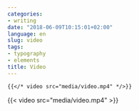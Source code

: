 ```yaml
---
categories:
- writing
date: "2018-06-09T10:15:01+02:00"
language: en
slug: video
tags:
- typography
- elements
title: Video
---
```


```markdown
{{</* video src="media/video.mp4" */>}}
```

{{< video src="media/video.mp4" >}}
